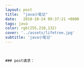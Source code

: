 ```yaml
---
layout: post
title:  "java小笔记"
date:   2018-10-24 09:37:21 +0800
tags: java
color: rgb(255,210,132)
cover: '../assets/lifetree.jpg'
subtitle: 'java小笔记'
---
```


```


### post请求：





